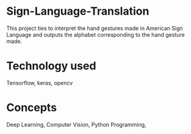 # Sign-Language-Translation

This project ties to interpret the hand gestures made in American Sign Language and outputs the alphabet corresponding to the hand gesture made.

# Technology used

Tensorflow,
keras,
opencv

# Concepts

Deep Learning,
Computer Vision,
Python  Programming,

